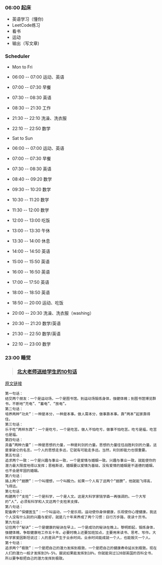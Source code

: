 ### 06:00 起床

* 英语学习（懂你)
* LeetCode练习
* 看书
* 运动
* 输出（写文章)

### Scheduler
* Mon to Fri
* 06:00 -- 07:00   运动、英语
* 07:00 -- 07:30   早餐
* 07:30 -- 08:30   英语
* 08:30 -- 21:30   工作
* 21:30 -- 22:10   洗澡、洗衣服
* 22:10 -- 22:50   数学

* Sat to Sun
* 06:00 -- 07:00   运动、英语
* 07:00 -- 07:30   早餐
* 07:30 -- 08:30   英语
* 08:40 -- 09:20   数学
* 09:30 -- 10:20   数学
* 10:30 -- 11:20   数学
* 11:30 -- 12:00   数学

* 12:00 -- 13:00   吃饭

* 13:00 -- 13:30   午休
* 13:30 -- 14:00   休息
* 14:00 -- 14:50   英语
* 15:00 -- 15:50   英语
* 16:00 -- 16:50   英语
* 17:00 -- 17:50   英语
* 18:00 -- 18:50   英语

* 18:50 -- 20:00   运动、吃饭
* 20:00 -- 20:30   洗澡、洗衣服（washing）
* 20:30 -- 21:20   数学/英语
* 21:30 -- 22:50   数学/英语

* 22:10 -- 23:00   数学

### 23:00 睡觉

>### [北大老师送给学生的10句话](http://m.blog.sina.com.cn/s/blog_5faf73d70101ehgv.html#page=3)
<a href='http://m.blog.sina.com.cn/s/blog_5faf73d70101ehgv.html#page=3' target="_blank">原文链接</a>
```
第一句话：
结交两个朋友：一个是运动场，一个是图书馆。到运动场锻炼身体，强健体魄；到图书馆博览群书，不断地“充电”、“蓄电”、“放电”。
第二句话：
培养两种“功夫”：一种是本分，一种是本事。做人需本分，做事靠本事。靠“两本”起家靠得住。
第三句话：
乐于吃“两样东西”：一个是吃亏，一个是吃苦。做人不怕吃亏，做事不怕吃苦。吃亏是福，吃苦也是福。
第四句话：
具备“两种力量”：一种是思想的力量，一种是利剑的力量。思想的力量往往战胜利剑的力量。这是拿破仑的名言。一个人的思想走多远，它就有可能走多远。当然，利剑即能力也很重要。
第五句话：
追求两个一致：一个是兴趣与事业一致，一个是爱情与婚姻一致。兴趣与事业一致，就能使你的潜力最大限度地得以发挥；恩格斯说，婚姻要以爱情为基础，没有爱情的婚姻是不道德的婚姻，也不会是牢固的婚姻。
第六句话：
插上两个“翅膀”：一个叫理想，一个叫毅力。如果一个人有了这两个“翅膀”，他就能飞得高，飞得远。
第七句话：
构建两个“支柱”：一个是科学，一个是人文。这是大科学家钱学森一再强调的。一个大写的“人”，必须有科学和人文这两个支柱来支撑。
第八句话：
配备俩个“保健医生”：一个叫运动，一个是乐观。运动使你身体健康，乐观使你心理健康。我这个人没有什么别的兴趣与爱好，就是几十年来养成了两个习惯：日行万步路，夜读十页书。
第九句话：
记住两个“秘诀”：一个是健康的秘诀在早上，一个是成功的秘诀在晚上。黎明即起，锻炼身体，强健体魄，争取健康地工作五十年。必要时晚上还要加班加点，主要用来读书、思考、写作。大科学家爱因斯坦说过：人的差异产生于业余时间。业余时间能成就一个人，也能毁灭一个人。
第十句话：
追求两个“极致”：一个是把自己的潜力发挥到极致，一个是把自己的健康寿命延长到极致。现在人们的潜力一般才发挥到3%-5%，据说如果能发挥到10%，你就能背过120部英国的百科全书，所以要争取把自己的潜力发挥到极致。
```
